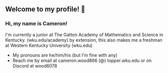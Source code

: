 ## Welcome to my profile! 👋

<!--
**cameron-gams/cameron-gams** is a ✨ _special_ ✨ repository because its `README.md` (this file) appears on your GitHub profile.

Here are some ideas to get you started:

- 🔭 I’m currently working on ...
- 🌱 I’m currently learning ...
- 👯 I’m looking to collaborate on ...
- 🤔 I’m looking for help with ...
- 💬 Ask me about ...
- 📫 How to reach me: ...
- 😄 Pronouns: ...
- ⚡ Fun fact: ...
-->

### Hi, my name is Cameron!
I'm currently a junior at The Gatton Academy of Mathematics and Science in Kentucky. (wku.edu/academy)
by extension, this also makes me a freshman at Western Kentucky University (wku.edu)

- My pronouns are he/him/his (but I'm fine with any)
- Reach me by email at cameron.wood866 (@) topper.wku.edu or on Discord at wood6078

